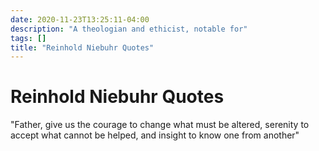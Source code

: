 ```yaml
---
date: 2020-11-23T13:25:11-04:00
description: "A theologian and ethicist, notable for"
tags: []
title: "Reinhold Niebuhr Quotes"
---
```


# Reinhold Niebuhr Quotes

"Father, give us the courage to change what must be altered, serenity to accept what cannot be helped, and insight to know one from another"
